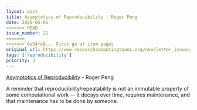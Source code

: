 ```yaml
---
layout: post
title: Asymptotics of Reproducibility - Roger Peng
date: 2020-05-01
<<<<<<< HEAD
issue_number: 22
=======
>>>>>>> 0a34fe0... First go at item pages
original_url: https://www.researchcomputingteams.org/newsletter_issues/0022
tags: ['reproducibility']
priority: 3
---
```


<!-- markdownlint-disable MD033 -->
<!-- markdownlint-disable MD041 -->
<!-- markdownlint-disable MD049 -->

[Asymptotics of Reproducibility](https://simplystatistics.org/2020/04/30/asymptotics-of-reproducibility/) - Roger Peng

A reminder that reproducibility/repeatability is not an immutable property of some computational work — it decays over time, requires maintenance, and that maintenance has to be done by someone.

